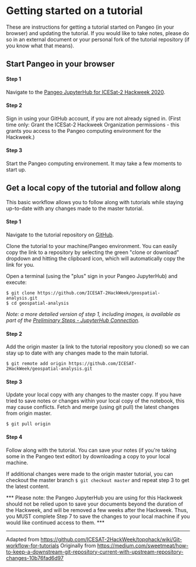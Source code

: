 # Getting started on a tutorial

These are instructions for getting a tutorial started on Pangeo (in your browser) and updating the tutorial. If you would like to take notes, please do so in an external document or your personal fork of the tutorial repository (if you know what that means).

## Start Pangeo in your browser

#### Step 1
Navigate to the [Pangeo JupyterHub for ICESat-2 Hackweek 2020](http://icesat-2.hackweek.io/).

#### Step 2
Sign in using your GitHub account, if you are not already signed in. (First time only: Grant the ICESat-2 Hackweek Organization permissions - this grants you access to the Pangeo computing environment for the Hackweek.)

#### Step 3
Start the Pangeo computing environement. It may take a few moments to start up.


## Get a local copy of the tutorial and follow along
This basic workflow allows you to follow along with tutorials while staying up-to-date with any changes made to the master tutorial.

#### Step 1
Navigate to the tutorial repository on [GitHub](https://github.com/ICESAT-2HackWeek).

Clone the tutorial to your machine/Pangeo environment. You can easily copy the link to a repository by selecting the green "clone or download" dropdown and hitting the clipboard icon, which will automatically copy the link for you.

Open a terminal (using the "plus" sign in your Pangeo JupyterHub) and execute:
```
$ git clone https://github.com/ICESAT-2HackWeek/geospatial-analysis.git
$ cd geospatial-analysis  
```

_Note: a more detailed version of step 1, including images, is available as part of the [Preliminary Steps - JupyterHub Connection](https://icesat-2hackweek.github.io/learning-resources/preliminary/jupyterhub/#how-do-i-get-my-code-in-and-out-of-pangeo)._

#### Step 2
Add the origin master (a link to the tutorial repository you cloned) so we can stay up to date with any changes made to the main tutorial.

```
$ git remote add origin https://github.com/ICESAT-2HackWeek/geospatial-analysis.git
```

#### Step 3
Update your local copy with any changes to the master copy. If you have tried to save notes or changes within your local copy of the notebook, this may cause conflicts. 
Fetch and merge (using git pull) the latest changes from origin master.

```
$ git pull origin
```

#### Step 4
Follow along with the tutorial. You can save your notes (if you're taking some in the Pangeo text editor) by downloading a copy to your local machine.



If additional changes were made to the origin master tutorial, you can checkout the master branch `$ git checkout master` and repeat step 3 to get the latest content.

*** Please note: the Pangeo JupyterHub you are using for this Hackweek should not be relied upon to save your documents beyond the duration of the Hackweek, and will be removed a few weeks after the Hackweek. Thus, you MUST complete Step 7 to save the changes to your local machine if you would like continued access to them. ***


----
Adapted from https://github.com/ICESAT-2HackWeek/topohack/wiki/Git-workflow-for-tutorials
Originally from https://medium.com/sweetmeat/how-to-keep-a-downstream-git-repository-current-with-upstream-repository-changes-10b76fad6d97
